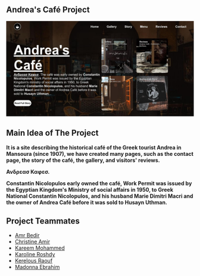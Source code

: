 ## Andrea's Café Project

![Andrea Café](./andrea.jpg)

## Main Idea of The Project
**It is a site describing the historical café of the Greek tourist Andrea in Mansoura (since 1907), we have created many pages, such as the contact page, the story of the café, the gallery, and visitors' reviews.**

**Ανδρεασ Καφεσ.**

**Constantin Nicolopulos early owned the café, Work Permit was issued by the Egyptian Kingdom's Ministry of social affairs in 1950, to Greek National Constantin Nicolopulos, and his husband Marie Dimitri Macri and the owner of Andrea Café before it was sold to Husayn Uthman.**

## Project Teammates
* [Amr Bedir](#)
* [Christine Amir](#)
* [Kareem Mohammed](#)
* [Karoline Roshdy](#)
* [Kerelous Raouf](#)
* [Madonna Ebrahim](#)

